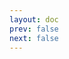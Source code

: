 ```yaml
---
layout: doc
prev: false
next: false
---
```


<CustomItemBox :item="{
  name: '制作图纸：石头营火',
  icon: '/wiki/item/blueprint.png',
  type: '书籍',
  description: '',
  params: {
    stack: 1,
    durability: -1 
  },
  obtain: {
    found: [],
    npc: [],
    shop: [],
    gardening: []
  }
}" />
